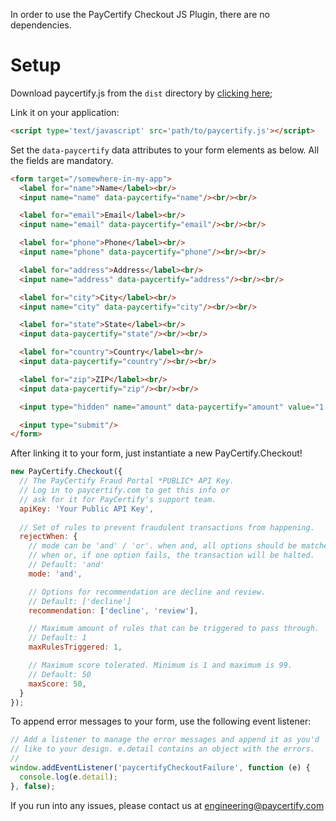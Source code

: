 In order to use the PayCertify Checkout JS Plugin, there are no dependencies.

# Setup

Download paycertify.js from the `dist` directory by [clicking here](https://github.com/PayCertify/wrappers/blob/master/js/dist/paycertify.js);


Link it on your application: 
```html
<script type='text/javascript' src='path/to/paycertify.js'></script>
```


Set the `data-paycertify` data attributes to your form elements as below. All the fields are mandatory.
```html
<form target="/somewhere-in-my-app">
  <label for="name">Name</label><br/>
  <input name="name" data-paycertify="name"/><br/><br/>

  <label for="email">Email</label><br/>
  <input name="email" data-paycertify="email"/><br/><br/>

  <label for="phone">Phone</label><br/>
  <input name="phone" data-paycertify="phone"/><br/><br/>

  <label for="address">Address</label><br/>
  <input name="address" data-paycertify="address"/><br/><br/>

  <label for="city">City</label><br/>
  <input name="city" data-paycertify="city"/><br/><br/>

  <label for="state">State</label><br/>
  <input data-paycertify="state"/><br/><br/>

  <label for="country">Country</label><br/>
  <input data-paycertify="country"/><br/><br/>

  <label for="zip">ZIP</label><br/>
  <input data-paycertify="zip"/><br/><br/>

  <input type="hidden" name="amount" data-paycertify="amount" value="1.00"/>

  <input type="submit"/>
</form>
```

After linking it to your form, just instantiate a new PayCertify.Checkout!
```js
new PayCertify.Checkout({
  // The PayCertify Fraud Portal *PUBLIC* API Key.
  // Log in to paycertify.com to get this info or
  // ask for it for PayCertify's support team.
  apiKey: 'Your Public API Key',
  
  // Set of rules to prevent fraudulent transactions from happening.
  rejectWhen: {
    // mode can be 'and' / 'or'. when and, all options should be matched. 
    // when or, if one option fails, the transaction will be halted.
    // Default: 'and'
    mode: 'and', 

    // Options for recommendation are decline and review.
    // Default: ['decline']
    recommendation: ['decline', 'review'],

    // Maximum amount of rules that can be triggered to pass through.
    // Default: 1
    maxRulesTriggered: 1,

    // Maximum score tolerated. Minimum is 1 and maximum is 99.
    // Default: 50
    maxScore: 50,
  }
});
```


To append error messages to your form, use the following event listener:
```js
// Add a listener to manage the error messages and append it as you'd
// like to your design. e.detail contains an object with the errors.
//
window.addEventListener('paycertifyCheckoutFailure', function (e) {
  console.log(e.detail);
}, false);
```

If you run into any issues, please contact us at [engineering@paycertify.com](mailto:engineering@paycertify.com)
